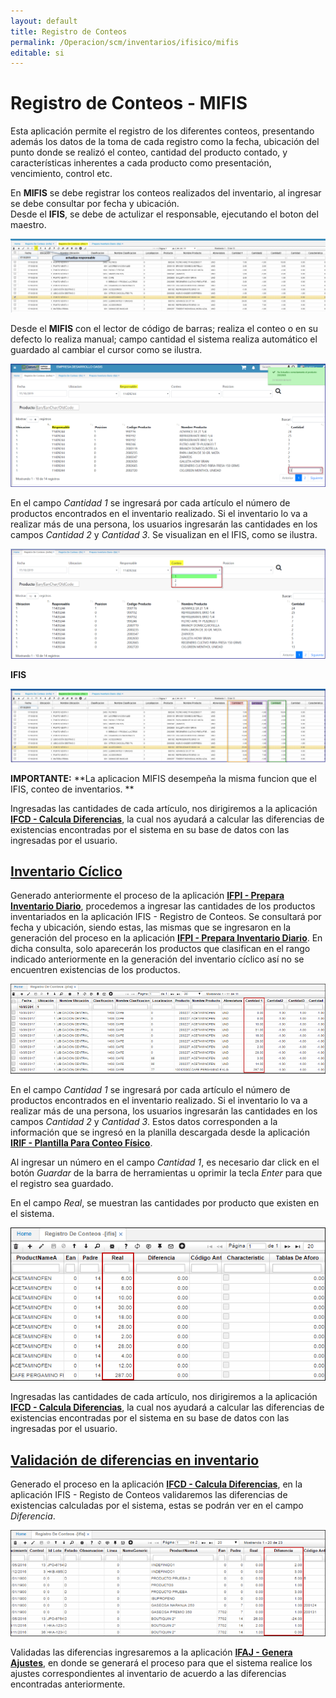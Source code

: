```yaml
---
layout: default
title: Registro de Conteos
permalink: /Operacion/scm/inventarios/ifisico/mifis
editable: si
---
```


# Registro de Conteos - MIFIS

Esta aplicación permite el registro de los diferentes conteos, presentando además los datos de la toma de cada registro como la fecha, ubicación del punto donde se realizó el conteo, cantidad del producto contado, y características inherentes a cada producto como presentación, vencimiento, control etc.   

En **MIFIS** se debe registrar los conteos realizados del inventario, al ingresar se debe consultar por fecha y ubicación.  
Desde el **IFIS**, se debe de actulizar el responsable, ejecutando el boton del maestro.   


![](MIFIS1.png)  

Desde el **MIFIS** con el lector de código de barras; realiza el conteo o en su defecto lo realiza manual; campo cantidad el sistema realiza automático el guardado al cambiar el cursor como se ilustra.  



![](MIFIS2.png)

En el campo _Cantidad 1_ se ingresará por cada artículo el número de productos encontrados en el inventario realizado. Si el inventario lo va a realizar más de una persona, los usuarios ingresarán las cantidades en los campos _Cantidad 2_ y _Cantidad 3_. Se visualizan en el IFIS, como se ilustra.   

![](MIFIS3.png)

**IFIS**

![](MIFIS4.png)

**IMPORTANTE:**
**La aplicacion MIFIS desempeña la misma funcion que el IFIS, conteo de inventarios. **  

Ingresadas las cantidades de cada artículo, nos dirigiremos a la aplicación [**IFCD - Calcula Diferencias**](http://docs.oasiscom.com/Operacion/scm/inventarios/ifisico/ifcd), la cual nos ayudará a calcular las diferencias de existencias encontradas por el sistema en su base de datos con las ingresadas por el usuario.  


## [Inventario Cíclico](http://docs.oasiscom.com/Operacion/scm/inventarios/ifisico/ifis#inventario-cíclico)

Generado anteriormente el proceso de la aplicación [**IFPI - Prepara Inventario Diario**](http://docs.oasiscom.com/Operacion/scm/inventarios/ifisico/ifpi#inventario-cíclico), procedemos a ingresar las cantidades de los productos inventariados en la aplicación IFIS - Registro de Conteos. Se consultará por fecha y ubicación, siendo estas, las mismas que se ingresaron en la generación del proceso en la aplicación  [**IFPI - Prepara Inventario Diario**](http://docs.oasiscom.com/Operacion/scm/inventarios/ifisico/ifpi#inventario-cíclico).  En dicha consulta, solo aparecerán los productos que clasifican en el rango indicado anteriormente en la generación del inventario cíclico así no se encuentren existencias de los productos.  

![](ifis4.png)

En el campo _Cantidad 1_ se ingresará por cada artículo el número de productos encontrados en el inventario realizado. Si el inventario lo va a realizar más de una persona, los usuarios ingresarán las cantidades en los campos _Cantidad 2_ y _Cantidad 3_. Estos datos corresponden a la información que se ingresó en la planilla descargada desde la aplicación [**IRIF - Plantilla Para Conteo Físico**](http://docs.oasiscom.com/Operacion/scm/inventarios/ifisico/irif).

Al ingresar un número en el campo _Cantidad 1_, es necesario dar click en el botón _Guardar_ de la barra de herramientas u oprimir la tecla _Enter_ para que el registro sea guardado.  

En el campo _Real_, se muestran las cantidades por producto que existen en el sistema.  

![](ifis5.png)

Ingresadas las cantidades de cada artículo, nos dirigiremos a la aplicación [**IFCD - Calcula Diferencias**](http://docs.oasiscom.com/Operacion/scm/inventarios/ifisico/ifcd), la cual nos ayudará a calcular las diferencias de existencias encontradas por el sistema en su base de datos con las ingresadas por el usuario.  


## [Validación de diferencias en inventario](http://docs.oasiscom.com/Operacion/scm/inventarios/ifisico/ifis#validación-de-diferencias-en-inventario)

Generado el proceso en la aplicación  [**IFCD - Calcula Diferencias**](http://docs.oasiscom.com/Operacion/scm/inventarios/ifisico/ifcd), en la aplicación IFIS - Registo de Conteos validaremos las diferencias de existencias calculadas por el sistema, estas se podrán ver en el campo _Diferencia_.  

![](ifis3.png)

Validadas las diferencias ingresaremos a la aplicación [**IFAJ - Genera Ajustes**](http://docs.oasiscom.com/Operacion/scm/inventarios/ifisico/ifaj), en donde se generará el proceso para que el sistema realice los ajustes correspondientes al inventario de acuerdo a las diferencias encontradas anteriormente.  
